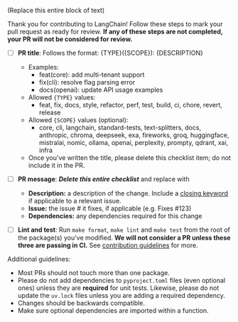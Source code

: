 (Replace this entire block of text)

Thank you for contributing to LangChain! Follow these steps to mark your pull request as ready for review. **If any of these steps are not completed, your PR will not be considered for review.**

- [ ] **PR title**: Follows the format: {TYPE}({SCOPE}): {DESCRIPTION}
  - Examples:
    - feat(core): add multi-tenant support
    - fix(cli): resolve flag parsing error
    - docs(openai): update API usage examples
  - Allowed `{TYPE}` values:
    - feat, fix, docs, style, refactor, perf, test, build, ci, chore, revert, release
  - Allowed `{SCOPE}` values (optional):
    - core, cli, langchain, standard-tests, text-splitters, docs, anthropic, chroma, deepseek, exa, fireworks, groq, huggingface, mistralai, nomic, ollama, openai, perplexity, prompty, qdrant, xai, infra
  - Once you've written the title, please delete this checklist item; do not include it in the PR.

- [ ] **PR message**: ***Delete this entire checklist*** and replace with
  - **Description:** a description of the change. Include a [closing keyword](https://docs.github.com/en/issues/tracking-your-work-with-issues/using-issues/linking-a-pull-request-to-an-issue#linking-a-pull-request-to-an-issue-using-a-keyword) if applicable to a relevant issue.
  - **Issue:** the issue # it fixes, if applicable (e.g. Fixes #123)
  - **Dependencies:** any dependencies required for this change

- [ ] **Lint and test**: Run `make format`, `make lint` and `make test` from the root of the package(s) you've modified. **We will not consider a PR unless these three are passing in CI.** See [contribution guidelines](https://docs.langchain.com/oss/python/contributing) for more.

Additional guidelines:

- Most PRs should not touch more than one package.
- Please do not add dependencies to `pyproject.toml` files (even optional ones) unless they are **required** for unit tests. Likewise, please do not update the `uv.lock` files unless you are adding a required dependency.
- Changes should be backwards compatible.
- Make sure optional dependencies are imported within a function.
